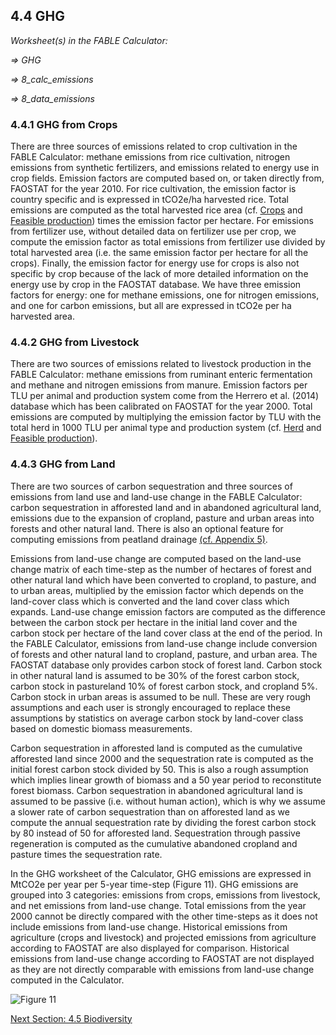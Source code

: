 ## 4.4 GHG

_Worksheet(s) in the FABLE Calculator:_

_⇒ GHG_

_⇒ 8_calc_emissions_

_⇒ 8_data_emissions_

### 4.4.1 GHG from Crops

There are three sources of emissions related to crop cultivation in the FABLE Calculator: methane emissions from rice cultivation, nitrogen emissions from synthetic fertilizers, and emissions related to energy use in crop fields. Emission factors are computed based on, or taken directly from, FAOSTAT for the year 2010. For rice cultivation, the emission factor is country specific and is expressed in tCO2e/ha harvested rice. Total emissions are computed as the total harvested rice area (cf. [Crops](https://github.com/FableCalculator/DocumentationWiki/wiki/3_3.-Crops#33-crops) and [Feasible production](https://github.com/FableCalculator/DocumentationWiki/wiki/3_5.-Feasible-production,-trade,-and-consumption#35-feasible-production-trade-and-consumption)) times the emission factor per hectare. For emissions from fertilizer use, without detailed data on fertilizer use per crop, we compute the emission factor as total emissions from fertilizer use divided by total harvested area (i.e. the same emission factor per hectare for all the crops). Finally, the emission factor for energy use for crops is also not specific by crop because of the lack of more detailed information on the energy use by crop in the FAOSTAT database. We have three emission factors for energy: one for methane emissions, one for nitrogen emissions, and one for carbon emissions, but all are expressed in tCO2e per ha harvested area.

### 4.4.2 GHG from Livestock

There are two sources of emissions related to livestock production in the FABLE Calculator: methane emissions from ruminant enteric fermentation and methane and nitrogen emissions from manure. Emission factors per TLU per animal and production system come from the Herrero et al. (2014) database which has been calibrated on FAOSTAT for the year 2000. Total emissions are computed by multiplying the emission factor by TLU with the total herd in 1000 TLU per animal type and production system (cf. [Herd](https://github.com/FableCalculator/DocumentationWiki/wiki/3_2.-Livestock#321-herd) and [Feasible production](https://github.com/FableCalculator/DocumentationWiki/wiki/3_5.-Feasible-production,-trade,-and-consumption#35-feasible-production-trade-and-consumption)).

### 4.4.3 GHG from Land

There are two sources of carbon sequestration and three sources of emissions from land use and land-use change in the FABLE Calculator: carbon sequestration in afforested land and in abandoned agricultural land, emissions due to the expansion of cropland, pasture and urban areas into forests and other natural land. There is also an optional feature for computing emissions from peatland drainage [(cf. Appendix 5)](https://github.com/FableCalculator/DocumentationWiki/wiki/7_5-Appendix-5).

Emissions from land-use change are computed based on the land-use change matrix of each time-step as the number of hectares of forest and other natural land which have been converted to cropland, to pasture, and to urban areas, multiplied by the emission factor which depends on the land-cover class which is converted and the land cover class which expands. Land-use change emission factors are computed as the difference between the carbon stock per hectare in the initial land cover and the carbon stock per hectare of the land cover class at the end of the period. In the FABLE Calculator, emissions from land-use change include conversion of forests and other natural land to cropland, pasture, and urban area. The FAOSTAT database only provides carbon stock of forest land. Carbon stock in other natural land is assumed to be 30% of the forest carbon stock, carbon stock in pastureland 10% of forest carbon stock, and cropland 5%. Carbon stock in urban areas is assumed to be null. These are very rough assumptions and each user is strongly encouraged to replace these assumptions by statistics on average carbon stock by land-cover class based on domestic biomass measurements.

Carbon sequestration in afforested land is computed as the cumulative afforested land since 2000 and the sequestration rate is computed as the initial forest carbon stock divided by 50. This is also a rough assumption which implies linear growth of biomass and a 50 year period to reconstitute forest biomass. Carbon sequestration in abandoned agricultural land is assumed to be passive (i.e. without human action), which is why we assume a slower rate of carbon sequestration than on afforested land as we compute the annual sequestration rate by dividing the forest carbon stock by 80 instead of 50 for afforested land. Sequestration through passive regeneration is computed as the cumulative abandoned cropland and pasture times the sequestration rate.

In the GHG worksheet of the Calculator, GHG emissions are expressed in MtCO2e per year per 5-year time-step (Figure 11). GHG emissions are grouped into 3 categories: emissions from crops, emissions from livestock, and net emissions from land-use change. Total emissions from the year 2000 cannot be directly compared with the other time-steps as it does not include emissions from land-use change. Historical emissions from agriculture (crops and livestock) and projected emissions from agriculture according to FAOSTAT are also displayed for comparison. Historical emissions from land-use change according to FAOSTAT are not displayed as they are not directly comparable with emissions from land-use change computed in the Calculator.

![Figure 11](https://user-images.githubusercontent.com/68918893/88803407-b20d0800-d1ac-11ea-9f64-bb3690980cde.png)

[Next Section: 4.5 Biodiversity](https://github.com/FableCalculator/DocumentationWiki/wiki/4_5.-Biodiversity)